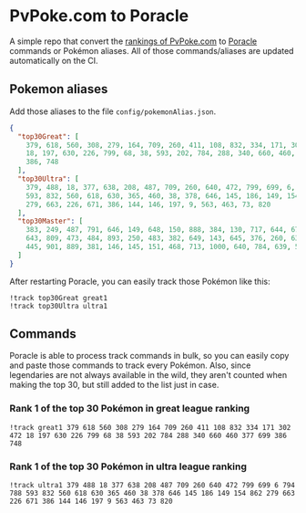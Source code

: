 # PvPoke.com to Poracle
A simple repo that convert the [rankings of PvPoke.com](https://pvpoke.com/rankings/) to [Poracle](https://github.com/KartulUdus/PoracleJS) commands or Pokémon aliases. 
All of those commands/aliases are updated automatically on the CI.

## Pokemon aliases
Add those aliases to the file `config/pokemonAlias.json`. 

<!-- aliases-start -->
```json
{
  "top30Great": [
    379, 618, 560, 308, 279, 164, 709, 260, 411, 108, 832, 334, 171, 302, 472,
    18, 197, 630, 226, 799, 68, 38, 593, 202, 784, 288, 340, 660, 460, 377, 699,
    386, 748
  ],
  "top30Ultra": [
    379, 488, 18, 377, 638, 208, 487, 709, 260, 640, 472, 799, 699, 6, 794, 788,
    593, 832, 560, 618, 630, 365, 460, 38, 378, 646, 145, 186, 149, 154, 862,
    279, 663, 226, 671, 386, 144, 146, 197, 9, 563, 463, 73, 820
  ],
  "top30Master": [
    383, 249, 487, 791, 646, 149, 648, 150, 888, 384, 130, 717, 644, 671, 716,
    643, 809, 473, 484, 893, 250, 483, 382, 649, 143, 645, 376, 260, 635, 794,
    445, 901, 889, 381, 146, 145, 151, 468, 713, 1000, 640, 784, 639, 530, 638
  ]
}
```
<!-- aliases-end -->

After restarting Poracle, you can easily track those Pokémon like this:
```shell
!track top30Great great1
!track top30Ultra ultra1
```

## Commands
Poracle is able to process track commands in bulk, so you can easily copy and paste those commands to track every Pokémon. 
Also, since legendaries are not always available in the wild, they aren't counted when making the top 30, but still added to the list just in case.

### Rank 1 of the top 30 Pokémon in great league ranking
<!-- top30great-start -->
```
!track great1 379 618 560 308 279 164 709 260 411 108 832 334 171 302 472 18 197 630 226 799 68 38 593 202 784 288 340 660 460 377 699 386 748
```
<!-- top30great-end -->

### Rank 1 of the top 30 Pokémon in ultra league ranking
<!-- top30ultra-start -->
```
!track ultra1 379 488 18 377 638 208 487 709 260 640 472 799 699 6 794 788 593 832 560 618 630 365 460 38 378 646 145 186 149 154 862 279 663 226 671 386 144 146 197 9 563 463 73 820
```
<!-- top30ultra-end -->
